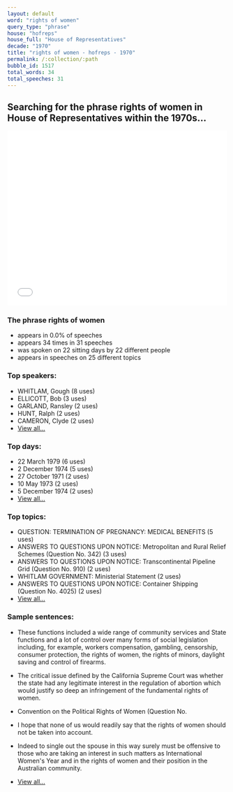```yaml
---
layout: default
word: "rights of women"
query_type: "phrase"
house: "hofreps"
house_full: "House of Representatives"
decade: "1970"
title: "rights of women - hofreps - 1970"
permalink: /:collection/:path
bubble_id: 1517
total_words: 34
total_speeches: 31
---
```



## Searching for the phrase **rights of women** in House of Representatives within the 1970s...

<iframe width="100%" height="400" frameborder="0" scrolling="no" src="//plot.ly/~wragge/1517.embed"></iframe>

### The phrase **rights of women**

* appears in 0.0% of speeches
* appears 34 times in 31 speeches
* was spoken on 22 sitting days by 22 different people
* appears in speeches on 25 different topics

### Top speakers:

* WHITLAM, Gough (8 uses)
* ELLICOTT, Bob (3 uses)
* GARLAND, Ransley (2 uses)
* HUNT, Ralph (2 uses)
* CAMERON, Clyde (2 uses)
* [View all...](speakers/)


### Top days:

* 22 March 1979 (6 uses)
* 2 December 1974 (5 uses)
* 27 October 1971 (2 uses)
* 10 May 1973 (2 uses)
* 5 December 1974 (2 uses)
* [View all...](days/)


### Top topics:

* QUESTION: TERMINATION OF PREGNANCY: MEDICAL BENEFITS (5 uses)
* ANSWERS TO QUESTIONS UPON NOTICE: Metropolitan and Rural Relief Schemes (Question No. 342) (3 uses)
* ANSWERS TO QUESTIONS UPON NOTICE: Transcontinental Pipeline Grid (Question No. 910) (2 uses)
* WHITLAM GOVERNMENT: Ministerial Statement (2 uses)
* ANSWERS TO QUESTIONS UPON NOTICE: Container Shipping (Question No. 4025) (2 uses)
* [View all...](topics/)


### Sample sentences:

* These functions included a wide range of community services and State functions and a lot of control over many forms of social legislation including, for example, workers compensation, gambling, censorship, consumer protection, the <span class="highlight">rights of women</span>, the rights of minors, daylight saving and control of firearms.

* The critical issue defined by the California Supreme Court was whether the state had any legitimate interest in the regulation of abortion which would justify so deep an infringement of the fundamental <span class="highlight">rights of women</span>.

* Convention on the Political <span class="highlight">Rights of Women</span>  (Question No.

* I hope that none of us would readily say that the <span class="highlight">rights of women</span> should not be taken into account.

* Indeed to single out the spouse in this way surely must be offensive to those who are taking an interest in such matters as International Women's Year and in the <span class="highlight">rights of women</span> and their position in the Australian community.

* [View all...](contexts/)
